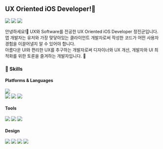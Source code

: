 ## UX Oriented iOS Developer!👋

<p>
  <a href="mailto:jjinggu96@gmail.com" target="_blank"><img src="https://img.shields.io/badge/jjinggu96@gmail.com-EA4335?style=flat&logo=Gmail&logoColor=white"/></a>
  <a href="https://www.linkedin.com/in/진균-정-a442bb210/" target="_blank"><img src="https://img.shields.io/badge/JinGyunJeong-0A66C2?style=flat&logo=Linkedin&logoColor=white"/></a>
  <a href="https://www.behance.net/JJIKKYU" target="_blank"><img src="https://img.shields.io/badge/JinGyunJeong-1769FF?style=flat&logo=Behance&logoColor=white"/></a>
</p>

<p>
  안녕하세요!👋 UX와 Software를 전공한 UX Oriented iOS Developer 정진균입니다. </br>
  앱 개발자는 유저와 가장 맞닿아있는 클라이언트 개발자로써 작성한 코드가 어떤 사용자 경험을 이끌어낼지 알 수 있어야 합니다. </br>
  아름다운 UI와 편리한 UX를 추구하는 개발자로써 디자이너와 UX 개선, 개발자와 UI 최적화를 위한 토론을 즐겨하는 개발자입니다. 🥳
</p>

### 💪 Skills
#### Platforms & Languages
<p>
  <img src="https://img.shields.io/badge/iOS-000000?style=flat&logo=iOS&logoColor=white"/> </br>
  <img src="https://img.shields.io/badge/Swift-FA7343?style=flat&logo=Swift&logoColor=white"/>
  <img src="https://img.shields.io/badge/C++-00599C?style=flat&logo=c%2B%2B&logoColor=white">
  <img src="https://img.shields.io/badge/JavaScript-F7DF1E?style=flat&logo=JavaScript&logoColor=white">
</p>

#### Tools
<p>
  <img src="https://img.shields.io/badge/ReactiveX-B7178C?style=flat&logo=ReactiveX&logoColor=white"/>
  <img src="https://img.shields.io/badge/Firebase-FFCA28?style=flat&logo=Firebase&logoColor=black"/>
  <img src="https://img.shields.io/badge/Git-F05032?style=flat&logo=Git&logoColor=white"/>
</p>

#### Design
<p>
  <img src="https://img.shields.io/badge/Figma-F24E1E?style=flat&logo=Figma&logoColor=white"/>
  <img src="https://img.shields.io/badge/Sketch-F7B500?style=flat&logo=Sketch&logoColor=white">
  <img src="https://img.shields.io/badge/Adobe%20Illustrator-FF9A00?style=flat&logo=Adobe%20Illustrator&logoColor=white">
  <img src="https://img.shields.io/badge/Adobe%20XD-FF61F6?style=flat&logo=Adobe%20XD&logoColor=white">
</p>
